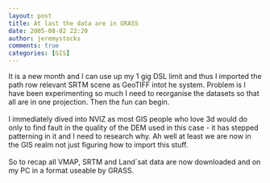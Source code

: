 ```yaml
---
layout: post
title: At last the data are in GRASS
date: 2005-08-02 22:20
author: jeremystocks
comments: true
categories: [GIS]
---
```

It is a new month and I can use up my 1 gig DSL limit and thus I imported the path row relevant SRTM scene as GeoTIFF intot he system. Problem is I have been experimenting so much I need to reorganise the datasets so that all are in one projection. Then the fun can begin.<br /><br />I immediately dived into NVIZ as most GIS people who love 3d would do only to find fault in the quality of the DEM used in this case - it has stepped patterning in it and I need to research why. Ah well at least we are now in the GIS realm not just figuring how to import this stuff.<br /><br />So to recap all VMAP, SRTM and Land´sat data are now downloaded and on my PC in a format useable by GRASS.
